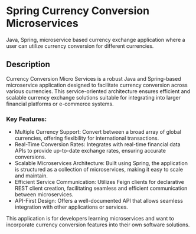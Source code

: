 # Spring Currency Conversion Microservices

Java, Spring, microservice based currency exchange application where a user can utilize currency conversion for different currencies.

## Description

Currency Conversion Micro Services is a robust Java and Spring-based microservice application designed to facilitate currency conversion across various currencies. This service-oriented architecture ensures efficient and scalable currency exchange solutions suitable for integrating into larger financial platforms or e-commerce systems.

### Key Features:
* Multiple Currency Support: Convert between a broad array of global currencies, offering flexibility for international transactions.
* Real-Time Conversion Rates: Integrates with real-time financial data APIs to provide up-to-date exchange rates, ensuring accurate conversions.
* Scalable Microservices Architecture: Built using Spring, the application is structured as a collection of microservices, making it easy to scale and maintain.
* Efficient Service Communication: Utilizes Feign clients for declarative REST client creation, facilitating seamless and efficient communication between microservices. 
* API-First Design: Offers a well-documented API that allows seamless integration with other applications or services.

This application is for developers learning microservices and want to incorporate currency conversion features into their own software solutions.

